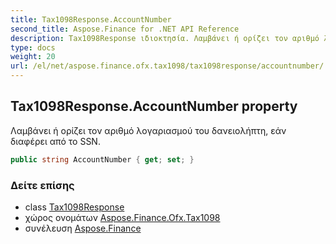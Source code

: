 ```yaml
---
title: Tax1098Response.AccountNumber
second_title: Aspose.Finance for .NET API Reference
description: Tax1098Response ιδιοκτησία. Λαμβάνει ή ορίζει τον αριθμό λογαριασμού του δανειολήπτη εάν διαφέρει από το SSN.
type: docs
weight: 20
url: /el/net/aspose.finance.ofx.tax1098/tax1098response/accountnumber/
---
```

## Tax1098Response.AccountNumber property

Λαμβάνει ή ορίζει τον αριθμό λογαριασμού του δανειολήπτη, εάν διαφέρει από το SSN.

```csharp
public string AccountNumber { get; set; }
```

### Δείτε επίσης

* class [Tax1098Response](../)
* χώρος ονομάτων [Aspose.Finance.Ofx.Tax1098](../../tax1098response/)
* συνέλευση [Aspose.Finance](../../../)


